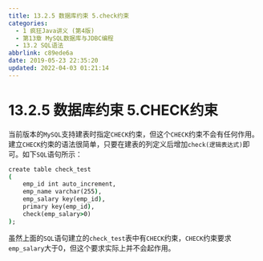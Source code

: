 ```yaml
---
title: 13.2.5 数据库约束 5.check约束
categories: 
  - 1 疯狂Java讲义 (第4版)
  - 第13章 MySQL数据库与JDBC编程
  - 13.2 SQL语法
abbrlink: c89ede6a
date: 2019-05-23 22:35:20
updated: 2022-04-03 01:21:14
---
```

# 13.2.5 数据库约束 5.CHECK约束 #
当前版本的`MySQL`支持建表时指定`CHECK`约束，但这个`CHECK`约束不会有任何作用。建立`CHECK`约束的语法很简单，只要在建表的列定义后增加`check(逻辑表达式)`即可。如下`SQL`语句所示：
```cmd
create table check_test
(
    emp_id int auto_increment,
    emp_name varchar(255),
    emp_salary key(emp_id),
    primary key(emp_id),
    check(emp_salary>0)
);
```
虽然上面的`SQL`语句建立的`check_test`表中有`CHECK`约束，`CHECK`约束要求`emp_salary`大于0，但这个要求实际上并不会起作用。
